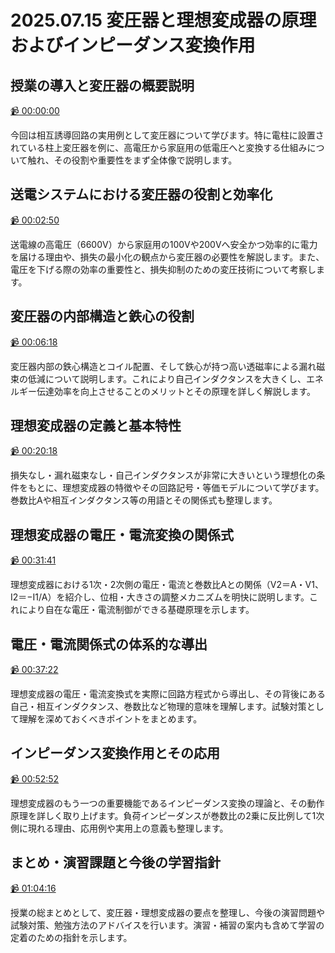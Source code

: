 # 2025.07.15 変圧器と理想変成器の原理およびインピーダンス変換作用

## 授業の導入と変圧器の概要説明

[:video_camera: 00:00:00](https://kosenjp.sharepoint.com/sites/039R73ESII/_layouts/15/embed.aspx?UniqueId=4f37f4cf-b199-4c8f-b60d-0f4143f4558a&nav={"playbackOptions":{"startTimeInSeconds":0}})

今回は相互誘導回路の実用例として変圧器について学びます。特に電柱に設置されている柱上変圧器を例に、高電圧から家庭用の低電圧へと変換する仕組みについて触れ、その役割や重要性をまず全体像で説明します。

## 送電システムにおける変圧器の役割と効率化

[:video_camera: 00:02:50](https://kosenjp.sharepoint.com/sites/039R73ESII/_layouts/15/embed.aspx?UniqueId=4f37f4cf-b199-4c8f-b60d-0f4143f4558a&nav={"playbackOptions":{"startTimeInSeconds":170}})

送電線の高電圧（6600V）から家庭用の100Vや200Vへ安全かつ効率的に電力を届ける理由や、損失の最小化の観点から変圧器の必要性を解説します。また、電圧を下げる際の効率の重要性と、損失抑制のための変圧技術について考察します。

## 変圧器の内部構造と鉄心の役割

[:video_camera: 00:06:18](https://kosenjp.sharepoint.com/sites/039R73ESII/_layouts/15/embed.aspx?UniqueId=4f37f4cf-b199-4c8f-b60d-0f4143f4558a&nav={"playbackOptions":{"startTimeInSeconds":378}})

変圧器内部の鉄心構造とコイル配置、そして鉄心が持つ高い透磁率による漏れ磁束の低減について説明します。これにより自己インダクタンスを大きくし、エネルギー伝達効率を向上させることのメリットとその原理を詳しく解説します。

## 理想変成器の定義と基本特性

[:video_camera: 00:20:18](https://kosenjp.sharepoint.com/sites/039R73ESII/_layouts/15/embed.aspx?UniqueId=4f37f4cf-b199-4c8f-b60d-0f4143f4558a&nav={"playbackOptions":{"startTimeInSeconds":1218}})

損失なし・漏れ磁束なし・自己インダクタンスが非常に大きいという理想化の条件をもとに、理想変成器の特徴やその回路記号・等価モデルについて学びます。巻数比Aや相互インダクタンス等の用語とその関係式も整理します。

## 理想変成器の電圧・電流変換の関係式

[:video_camera: 00:31:41](https://kosenjp.sharepoint.com/sites/039R73ESII/_layouts/15/embed.aspx?UniqueId=4f37f4cf-b199-4c8f-b60d-0f4143f4558a&nav={"playbackOptions":{"startTimeInSeconds":1901}})

理想変成器における1次・2次側の電圧・電流と巻数比Aとの関係（V2＝A・V1、I2＝−I1/A）を紹介し、位相・大きさの調整メカニズムを明快に説明します。これにより自在な電圧・電流制御ができる基礎原理を示します。

## 電圧・電流関係式の体系的な導出

[:video_camera: 00:37:22](https://kosenjp.sharepoint.com/sites/039R73ESII/_layouts/15/embed.aspx?UniqueId=4f37f4cf-b199-4c8f-b60d-0f4143f4558a&nav={"playbackOptions":{"startTimeInSeconds":2242}})

理想変成器の電圧・電流変換式を実際に回路方程式から導出し、その背後にある自己・相互インダクタンス、巻数比など物理的意味を理解します。試験対策として理解を深めておくべきポイントをまとめます。

## インピーダンス変換作用とその応用

[:video_camera: 00:52:52](https://kosenjp.sharepoint.com/sites/039R73ESII/_layouts/15/embed.aspx?UniqueId=4f37f4cf-b199-4c8f-b60d-0f4143f4558a&nav={"playbackOptions":{"startTimeInSeconds":3172}})

理想変成器のもう一つの重要機能であるインピーダンス変換の理論と、その動作原理を詳しく取り上げます。負荷インピーダンスが巻数比の2乗に反比例して1次側に現れる理由、応用例や実用上の意義も整理します。

## まとめ・演習課題と今後の学習指針

[:video_camera: 01:04:16](https://kosenjp.sharepoint.com/sites/039R73ESII/_layouts/15/embed.aspx?UniqueId=4f37f4cf-b199-4c8f-b60d-0f4143f4558a&nav={"playbackOptions":{"startTimeInSeconds":3856}})

授業の総まとめとして、変圧器・理想変成器の要点を整理し、今後の演習問題や試験対策、勉強方法のアドバイスを行います。演習・補習の案内も含めて学習の定着のための指針を示します。



